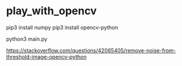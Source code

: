 # play_with_opencv

pip3 install numpy
pip3 install opencv-python

python3 main.py

https://stackoverflow.com/questions/42065405/remove-noise-from-threshold-image-opencv-python
